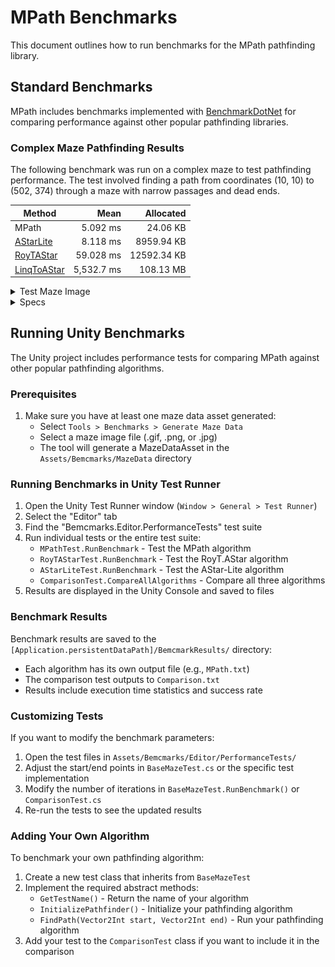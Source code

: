 # MPath Benchmarks

This document outlines how to run benchmarks for the MPath pathfinding library.

## Standard Benchmarks

MPath includes benchmarks implemented with [BenchmarkDotNet](https://benchmarkdotnet.org/) for comparing performance against other popular pathfinding libraries.

### Complex Maze Pathfinding Results

The following benchmark was run on a complex maze to test pathfinding performance. The test involved finding a path from coordinates (10, 10) to (502, 374) through a maze with narrow passages and dead ends.

| Method    | Mean      | Allocated   |
|---------- |----------:|------------:|
| MPath     |  5.092 ms |    24.06 KB |
| [AStarLite](https://github.com/valantonini/AStar) |  8.118 ms |  8959.94 KB |
| [RoyTAStar](https://github.com/roy-t/AStar) | 59.028 ms | 12592.34 KB |
| [LinqToAStar](https://arc.net/l/quote/iqcsmlgc) | 5,532.7 ms | 108.13 MB |

<details>
<summary>Test Maze Image</summary>

![Benchmark Maze](src/mpath-source/Migs.MPath.Benchmarks/cavern.gif)

*The complex maze used for benchmarking*
</details>

<details>
<summary>Specs</summary>

```
BenchmarkDotNet v0.14.0, macOS Sequoia 15.3.2 (24D81) [Darwin 24.3.0]
Apple M1 Max, 1 CPU, 10 logical and 10 physical cores
.NET SDK 7.0.100
  [Host]     : .NET 7.0.0 (7.0.22.61201), Arm64 RyuJIT AdvSIMD
  DefaultJob : .NET 7.0.0 (7.0.22.61201), Arm64 RyuJIT AdvSIMD
```
</details>

## Running Unity Benchmarks

The Unity project includes performance tests for comparing MPath against other popular pathfinding algorithms.

### Prerequisites

1. Make sure you have at least one maze data asset generated:
   - Select `Tools > Benchmarks > Generate Maze Data`
   - Select a maze image file (.gif, .png, or .jpg)
   - The tool will generate a MazeDataAsset in the `Assets/Bemcmarks/MazeData` directory

### Running Benchmarks in Unity Test Runner

1. Open the Unity Test Runner window (`Window > General > Test Runner`)
2. Select the "Editor" tab
3. Find the "Bemcmarks.Editor.PerformanceTests" test suite
4. Run individual tests or the entire test suite:
   - `MPathTest.RunBenchmark` - Test the MPath algorithm
   - `RoyTAStarTest.RunBenchmark` - Test the RoyT.AStar algorithm
   - `AStarLiteTest.RunBenchmark` - Test the AStar-Lite algorithm
   - `ComparisonTest.CompareAllAlgorithms` - Compare all three algorithms
5. Results are displayed in the Unity Console and saved to files

### Benchmark Results

Benchmark results are saved to the `[Application.persistentDataPath]/BemcmarkResults/` directory:
- Each algorithm has its own output file (e.g., `MPath.txt`)
- The comparison test outputs to `Comparison.txt`
- Results include execution time statistics and success rate

### Customizing Tests

If you want to modify the benchmark parameters:

1. Open the test files in `Assets/Bemcmarks/Editor/PerformanceTests/`
2. Adjust the start/end points in `BaseMazeTest.cs` or the specific test implementation
3. Modify the number of iterations in `BaseMazeTest.RunBenchmark()` or `ComparisonTest.cs`
4. Re-run the tests to see the updated results

### Adding Your Own Algorithm

To benchmark your own pathfinding algorithm:

1. Create a new test class that inherits from `BaseMazeTest`
2. Implement the required abstract methods:
   - `GetTestName()` - Return the name of your algorithm
   - `InitializePathfinder()` - Initialize your pathfinding algorithm
   - `FindPath(Vector2Int start, Vector2Int end)` - Run your pathfinding algorithm
3. Add your test to the `ComparisonTest` class if you want to include it in the comparison 